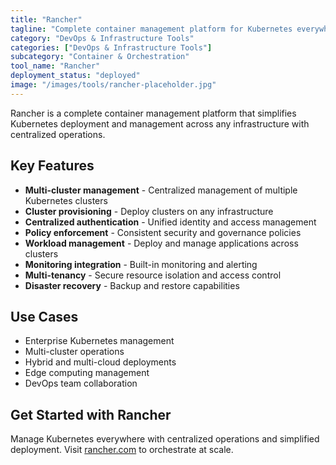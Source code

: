 ```yaml
---
title: "Rancher"
tagline: "Complete container management platform for Kubernetes everywhere"
category: "DevOps & Infrastructure Tools"
categories: ["DevOps & Infrastructure Tools"]
subcategory: "Container & Orchestration"
tool_name: "Rancher"
deployment_status: "deployed"
image: "/images/tools/rancher-placeholder.jpg"
---
```

Rancher is a complete container management platform that simplifies Kubernetes deployment and management across any infrastructure with centralized operations.

## Key Features

- **Multi-cluster management** - Centralized management of multiple Kubernetes clusters
- **Cluster provisioning** - Deploy clusters on any infrastructure
- **Centralized authentication** - Unified identity and access management
- **Policy enforcement** - Consistent security and governance policies
- **Workload management** - Deploy and manage applications across clusters
- **Monitoring integration** - Built-in monitoring and alerting
- **Multi-tenancy** - Secure resource isolation and access control
- **Disaster recovery** - Backup and restore capabilities

## Use Cases

- Enterprise Kubernetes management
- Multi-cluster operations
- Hybrid and multi-cloud deployments
- Edge computing management
- DevOps team collaboration

## Get Started with Rancher

Manage Kubernetes everywhere with centralized operations and simplified deployment. Visit [rancher.com](https://rancher.com) to orchestrate at scale.